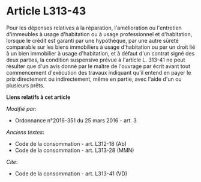 # Article L313-43

Pour les dépenses relatives à la réparation, l'amélioration ou l'entretien d'immeubles à usage d'habitation ou à usage
professionnel et d'habitation, lorsque le crédit est garanti par une hypothèque, par une autre sûreté comparable sur les
biens immobiliers à usage d'habitation ou par un droit lié à un bien immobilier à usage d'habitation, et à défaut d'un
contrat signé des deux parties, la condition suspensive prévue à l'article L. 313-41 ne peut résulter que d'un avis donné par
le maître de l'ouvrage par écrit avant tout commencement d'exécution des travaux indiquant qu'il entend en payer le prix
directement ou indirectement, même en partie, avec l'aide d'un ou plusieurs prêts.

**Liens relatifs à cet article**

_Modifié par_:

  - Ordonnance n°2016-351 du 25 mars 2016 - art. 3

_Anciens textes_:

  - Code de la consommation - art. L312-18 (Ab)
  - Code de la consommation - art. L313-28 (MMN)

_Cite_:

  - Code de la consommation - art. L313-41 (VD)
